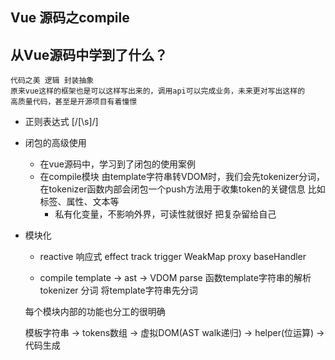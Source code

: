 ## Vue 源码之compile

## 从Vue源码中学到了什么？
    代码之美 逻辑 封装抽象
    原来vue这样的框架也是可以这样写出来的，调用api可以完成业务，未来更对写出这样的
    高质量代码，甚至是开源项目有着憧憬

- 正则表达式
    [/[\s]/]
- 闭包的高级使用 
    - 在vue源码中，学习到了闭包的使用案例
    - 在compile模块 由template字符串转VDOM时，我们会先tokenizer分词，
        在tokenizer函数内部会闭包一个push方法用于收集token的关键信息
        比如标签、属性、文本等 
        - 私有化变量，不影响外界，可读性就很好 把复杂留给自己

- 模块化
    - reactive  响应式 
        effect track trigger    WeakMap
        proxy 
        baseHandler

    - compile
        template -> ast -> VDOM
        parse 函数template字符串的解析
        tokenizer 分词  将template字符串先分词
        <div id="#app">
    每个模块内部的功能也分工的很明确

    模板字符串 -> tokens数组 -> 虚拟DOM(AST walk递归) -> helper(位运算) -> 代码生成 
